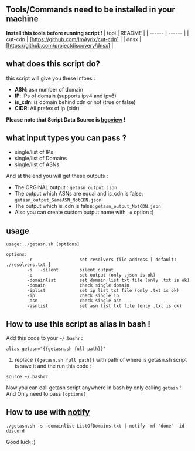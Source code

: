 ## Tools/Commands need to be installed in your machine
**Install this tools before running script !**
| tool | README |
| ------ | ------ |
| cut-cdn | [https://github.com/ImAyrix/cut-cdn] |
| dnsx | [https://github.com/projectdiscovery/dnsx] |

## what does this script do?
this script will give you these infoes :
- **ASN**: asn number of domain
- **IP**:  IPs of domain (supports ipv4 and ipv6)
- **is_cdn**: is domain behind cdn or not (true or false) 
- **CIDR**: All prefex of ip (cidr)

**Please note that Script Data Source is [bgpview](https://bgpview.io/) !**

## what input types you can pass ?
- single/list of IPs
- single/list of Domains
- single/list of ASNs

And at the end you will get these outputs :
- The ORGINAL output :  `getasn_output.json`
- The output which ASNs are equal and is_cdn is false: `getasn_output_SameASN_NotCDN.json`
- The output which is_cdn is false: `getasn_output_NotCDN.json`
- Also you can create custom output name with `-o` option :)

## usage
```
usage: ./getasn.sh [options] 

options: 
        -r                  set resolvers file address [ default: ./resolvers.txt ]
        -s   -silent        silent output
        -o                  set output (only .json is ok)
        -domainlist         set domain list txt file (only .txt is ok)
        -domain             check single domain
        -iplist             set ip list txt file (only .txt is ok)
        -ip                 check single ip
        -asn                check single asn
        -asnlist            set asn list txt file (only .txt is ok)
```


## How to use this script as alias in bash !
Add this code to your `~/.bashrc`
```
alias getasn="{{getasn.sh full path}}"
```
1. replace `{{getasn.sh full path}}` with path of where is getasn.sh script is
save it and the run this code :
```
source ~/.bashrc
```

Now you can call getasn script anywhere in bash by only calling `getasn` !
And Only need to pass `[options]` 


## How to use with [notify](https://github.com/projectdiscovery/notify)
```
./getasn.sh -s -domainlist ListOfDomains.txt | notify -mf "done" -id discord
```
Good luck :)
